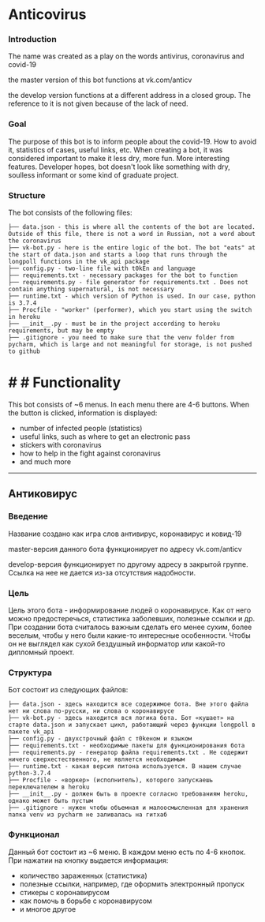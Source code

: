 # Anticovirus

### Introduction

The name was created as a play on the words antivirus, coronavirus and covid-19

the master version of this bot functions at vk.com/anticv

the develop version functions at a different address in a closed group. The reference to it is not given because of the lack of need.

### Goal

The purpose of this bot is to inform people about the covid-19. How to avoid it, statistics of cases, useful links, etc.
When creating a bot, it was considered important to make it less dry, more fun. More interesting features. Developer hopes, bot doesn't look like something with dry, soulless informant or some kind of graduate project.

### Structure

The bot consists of the following files:

```
├── data.json - this is where all the contents of the bot are located. Outside of this file, there is not a word in Russian, not a word about the coronavirus
├── vk-bot.py - here is the entire logic of the bot. The bot "eats" at the start of data.json and starts a loop that runs through the longpoll functions in the vk_api package
├── config.py - two-line file with t0kЕn and language
├── requirements.txt - necessary packages for the bot to function
├── requirements.py - file generator for requirements.txt . Does not contain anything supernatural, is not necessary
├── runtime.txt - which version of Python is used. In our case, python is 3.7.4
├── Procfile - "worker" (performer), which you start using the switch in heroku
├── __init__.py - must be in the project according to heroku requirements, but may be empty
├── .gitignore - you need to make sure that the venv folder from pycharm, which is large and not meaningful for storage, is not pushed to github
```

# # # Functionality

This bot consists of ~6 menus. In each menu there are 4-6 buttons. When the button is clicked, information is displayed:
- number of infected people (statistics)
- useful links, such as where to get an electronic pass
- stickers with coronavirus
- how to help in the fight against coronavirus
- and much more

_____________________________

## Антиковирус

### Введение

Название создано как игра слов антивирус, коронавирус и ковид-19

master-версия данного бота функционирует по адресу vk.com/anticv

develop-версия функционирует по другому адресу в закрытой группе. Ссылка на нее не дается из-за отсутствия надобности.

### Цель 

Цель этого бота - информирование людей о коронавирусе. Как от него можно предостеречься, статистика заболевших, полезные ссылки и др.
При создании бота считалось важным сделать его менее сухим, более веселым, чтобы у него были какие-то интересные особенности. Чтобы он не выглядел как сухой бездушный информатор или какой-то дипломный проект.

### Структура

Бот состоит из следующих файлов:

```
├── data.json - здесь находится все содержимое бота. Вне этого файла нет ни слова по-русски, ни слова о коронавирусе
├── vk-bot.py - здесь находится вся логика бота. Бот «кушает» на старте data.json и запускает цикл, работающий через функции longpoll в пакете vk_api
├── config.py - двухстрочный файл с т0keном и языком
├── requirements.txt - необходимые пакеты для функционирования бота
├── requirements.py - генератор файла requirements.txt . Не содержит ничего сверхестественного, не является необходимым
├── runtime.txt - какая версия питона используется. В нашем случае python-3.7.4
├── Procfile - «воркер» (исполнитель), которого запускаешь переключателем в heroku
├── __init__.py - должен быть в проекте согласно требованиям heroku, однако может быть пустым
├── .gitignore - нужен чтобы объемная и малоосмысленная для хранения папка venv из pycharm не заливалась на гитхаб
```

### Функционал

Данный бот состоит из ~6 меню. В каждом меню есть по 4-6 кнопок. При нажатии на кнопку выдается информация:
- количество зараженных (статистика)
- полезные ссылки, например, где оформить электронный пропуск
- стикеры с коронавирусом
- как помочь в борьбе с коронавирусом
- и многое другое

